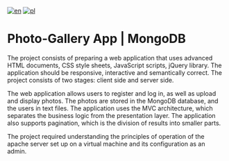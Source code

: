 [![en](https://img.shields.io/badge/lang-en-blue.svg)](https://github.com/peterprospl12/Photo-Gallery-App-MongoDB/blob/main/README.md)
[![pl](https://img.shields.io/badge/lang-pl-red.svg)](https://github.com/peterprospl12/Photo-Gallery-App-MongoDB/blob/main/README.pl.md)


# Photo-Gallery App | MongoDB

The project consists of preparing a web application that uses advanced HTML documents, CSS style sheets, JavaScript scripts, jQuery library. The application should be responsive, interactive and semantically correct. The project consists of two stages: client side and server side.


The web application allows users to register and log in, as well as upload and display photos. The photos are stored in the MongoDB database, and the users in text files. The application uses the MVC architecture, which separates the business logic from the presentation layer. The application also supports pagination, which is the division of results into smaller parts.

The project required understanding the principles of operation of the apache server set up on a virtual machine and its configuration as an admin.
